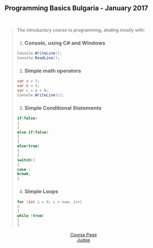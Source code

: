 ## Programming Basics Bulgaria - January 2017
 
<br />

> The introductory course to programming, dealing mostly with:
> 1. ### Console, using C# and Windows
> ```C#
> Console.WriteLine();
> Console.ReadLine();
> ```
> 2. ### Simple math operators
> ```C#
> var a = 3;
> var b = 4;
> var c = a + b;
> Console.WriteLine(c);
> ```
> 3. ### Simple Conditional Statements
> ```C#
> if(false)
> {
> }
> else if(false)
> {
> }
> else(true)
> {
> }
> switch()
> {
> case :
> break;
> }
> ```
> 4. ### Simple Loops
> ```C#
> for (int i = 0; i < num; i++) 
> {
> }
> while (true)
> {
> }
> ```
<p align="center">
<a href="https://softuni.bg/trainings/1560/programming-basics-bulgaria-january-2017">Course Page</a> <br />
<a href="https://judge.softuni.bg/Contests#!/List/ByCategory/37/Programming-Basics-Exercises">Judge</a>
<p>
